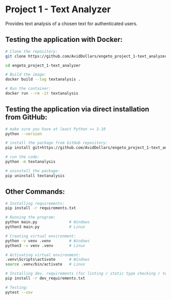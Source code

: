 # Project 1 - Text Analyzer
Provides text analysis of a chosen text for authenticated users.

## Testing the application with Docker:
```sh
# Clone the repository:
git clone https://github.com/AvidDollars/engeto_project_1-text_analyzer.git

cd engeto_project_1-text_analyzer

# Build the image:
docker build --tag textanalysis .

# Run the container:
docker run --rm -it textanalysis
```

## Testing the application via direct installation from GitHub:
```sh
# make sure you have at least Python >= 3.10
python --version

# install the package from GitHub repository:
pip install git+https://github.com/AvidDollars/engeto_project_1-text_analyzer.git@text-analysis

# run the code:
python -m textanalysis

# uninstall the package:
pip uninstall textanalysis
```

## Other Commands:
```sh
# Installing requirements:
pip install -r requirements.txt

# Running the program:
python main.py              # Windows
python3 main.py             # Linux

# Creating virtual environment:
python -v venv .venv        # Windows
python3 -v venv .venv       # Linux

# Activating virtual environment:
.venv\Scripts\activate      # Windows
source .venv/bin/activate   # Linux

# Installing dev. requirements (for linting / static type checking / testing):
pip install -r dev_requirements.txt

# Testing:
pytest --cov
```

